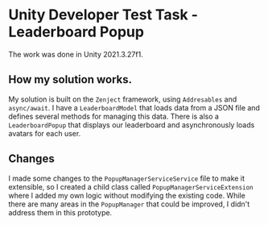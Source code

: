 # Unity Developer Test Task - Leaderboard Popup

The work was done in Unity 2021.3.27f1.

## How my solution works.

My solution is built on the `Zenject` framework, using `Addresables` and `async/await`.
I have a `LeaderboardModel` that loads data from a JSON file and defines several methods for managing this data.
There is also a `LeaderboardPopup` that displays our leaderboard and asynchronously loads avatars for each user.

## Changes

I made some changes to the `PopupManagerServiceService` file to make it extensible, so I created a child class called `PopupManagerServiceExtension` where I added my own logic without modifying the existing code. While there are many areas in the `PopupManager` that could be improved, I didn't address them in this prototype.